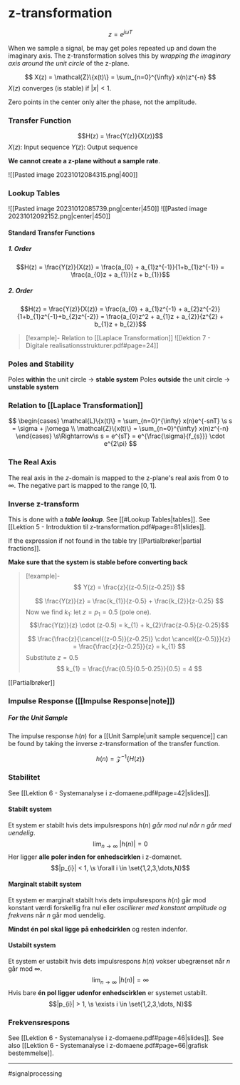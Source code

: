 # z-transformation

$$z = e^{j\omega T}$$

When we sample a signal, be may get poles repeated up and down the imaginary axis. The z-transformation solves this by *wrapping the imaginary axis around the unit circle* of the z-plane.

$$ X(z) = \mathcal{Z}\{x(t)\} = \sum_{n=0}^{\infty} x(n)z^{-n}  $$
$X(z)$ converges (is stable) if $|x| < 1$.

Zero points in the center only alter the phase, not the amplitude.
### Transfer Function
$$H(z) = \frac{Y(z)}{X(z)}$$
$X(z)$: Input sequence
$Y(z)$: Output sequence

**We cannot create a z-plane without a sample rate**.

![[Pasted image 20231012084315.png|400]]

### Lookup Tables
![[Pasted image 20231012085739.png|center|450]]
![[Pasted image 20231012092152.png|center|450]]

#### Standard Transfer Functions
##### 1. Order
$$H(z) = \frac{Y(z)}{X(z)} = \frac{a_{0} + a_{1}z^{-1}}{1+b_{1}z^{-1}} = \frac{a_{0}z + a_{1}}{z + b_{1}}$$
##### 2. Order
$$H(z) = \frac{Y(z)}{X(z)} = \frac{a_{0} + a_{1}z^{-1} + a_{2}z^{-2}}{1+b_{1}z^{-1}+b_{2}z^{-2}} = \frac{a_{0}z^2 + a_{1}z + a_{2}}{z^{2} + b_{1}z + b_{2}}$$


>[!example]- Relation to [[Laplace Transformation]]
>![[lektion 7 - Digitale realisationsstrukturer.pdf#page=24]]

### Poles and Stability
Poles **within** the unit circle -> **stable system**
Poles **outside** the unit circle -> **unstable system**

### Relation to [[Laplace Transformation]]

$$
\begin{cases}
\mathcal{L}\{x(t)\} = \sum_{n=0}^{\infty} x(n)e^{-snT} \s s = \sigma + j\omega \\ 
\mathcal{Z}\{x(t)\} = \sum_{n=0}^{\infty} x(n)z^{-n} 
\end{cases}
\s\Rightarrow\s
s = e^{sT} = e^{\frac{\sigma}{f_{s}}} \cdot e^{2\pi}
$$

### The Real Axis
The real axis in the $z$-domain is mapped to the z-plane's real axis from $0$ to $\infty$. The negative part is mapped to the range $[0, 1]$.

### Inverse z-transform
This is done with a ***table lookup***. See [[#Lookup Tables|tables]]. See [[Lektion 5 - Introduktion til z-transformation.pdf#page=81|slides]].

If the expression if not found in the table try [[Partialbrøker|partial fractions]].

**Make sure that the system is stable before converting back**

>[!example]-
>$$
>Y(z) = \frac{z}{(z-0.5)(z-0.25)}
>$$
>
>$$
>\frac{Y(z)}{z} = \frac{k_{1}}{z-0.5} + \frac{k_{2}}{z-0.25}
>$$
>Now we find $k_{1}$: let $z=p_{1} = 0.5$ (pole one).
>$$\frac{Y(z)}{z} \cdot (z-0.5) = k_{1} + k_{2}\frac{z-0.5}{z-0.25}$$
>
>$$
>\frac{\frac{z}{\cancel{(z-0.5)}(z-0.25)} \cdot \cancel{(z-0.5)}}{z} = \frac{\frac{z}{z-0.25}}{z} = k_{1}
>$$
>Substitute $z = 0.5$
>$$
>k_{1} = \frac{\frac{0.5}{0.5-0.25}}{0.5} = 4
>$$

[[Partialbrøker]]

### Impulse Response ([[Impulse Response|note]])

##### For the Unit Sample
The impulse response $h(n)$ for a [[Unit Sample|unit sample sequence]] can be found by taking the inverse z-transformation of the transfer function.

$$h(n) = \mathcal{Z}^{-1}\{H(z)\}$$
### Stabilitet
See [[Lektion 6 - Systemanalyse i z-domaene.pdf#page=42|slides]].

#### Stabilt system
Et system er stabilt hvis dets impulsrespons $h(n)$ *går mod nul når n går med uendelig*.
$$\lim_{n\to\infty}\ |h(n)| = 0$$
Her ligger **alle poler inden for enhedscirklen** i z-domænet.
$$|p_{i}| < 1, \s \forall i \in \set{1,2,3,\dots,N}$$
#### Marginalt stabilt system
Et system er marginalt stabilt hvis dets impulsrespons $h(n)$ går mod konstant værdi forskellig fra nul eller *oscillerer med konstant amplitude og frekvens* når $n$ går mod uendelig.

**Mindst én pol skal ligge på enhedcirklen** og resten indenfor.

#### Ustabilt system
Et system er ustabilt hvis dets impulsrespons $h(n)$ vokser ubegrænset når $n$ går mod $\infty$.
$$\lim_{n\to\infty}\ |h(n)| = \infty$$
Hvis bare **én pol ligger udenfor enhedscirklen** er systemet ustabilt.
$$|p_{i}| > 1, \s \exists i \in \set{1,2,3,\dots, N}$$

### Frekvensrespons
See [[Lektion 6 - Systemanalyse i z-domaene.pdf#page=46|slides]].
See also [[Lektion 6 - Systemanalyse i z-domaene.pdf#page=66|grafisk bestemmelse]].

---
#signalprocessing
